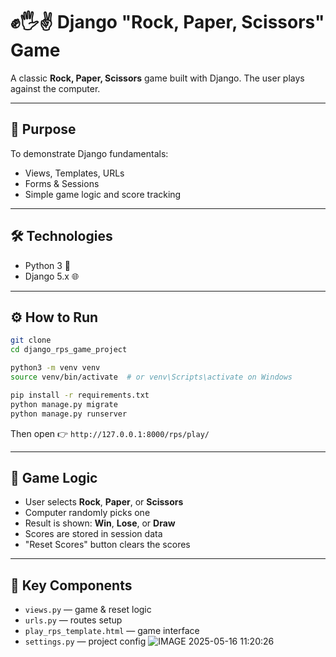 
# ✊🖐✌️ Django "Rock, Paper, Scissors" Game

A classic **Rock, Paper, Scissors** game built with Django. The user plays against the computer.

---

## 🎯 Purpose

To demonstrate Django fundamentals:

* Views, Templates, URLs
* Forms & Sessions
* Simple game logic and score tracking

---

## 🛠️ Technologies

* Python 3 🐍
* Django 5.x 🌐

---

## ⚙️ How to Run

```bash
git clone 
cd django_rps_game_project

python3 -m venv venv
source venv/bin/activate  # or venv\Scripts\activate on Windows

pip install -r requirements.txt
python manage.py migrate
python manage.py runserver
```

Then open 👉 `http://127.0.0.1:8000/rps/play/`

---

## 🧩 Game Logic

* User selects **Rock**, **Paper**, or **Scissors**
* Computer randomly picks one
* Result is shown: **Win**, **Lose**, or **Draw**
* Scores are stored in session data
* "Reset Scores" button clears the scores

---

## 📁 Key Components

* `views.py` — game & reset logic
* `urls.py` — routes setup
* `play_rps_template.html` — game interface
* `settings.py` — project config
![IMAGE 2025-05-16 11:20:26](https://github.com/user-attachments/assets/cd82e280-6f27-40ab-b458-853e7cce1b1d)
